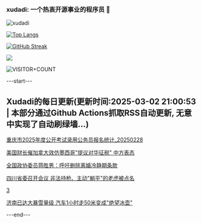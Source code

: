 ### xudadi: 一个热衷开源事业的程序员 👋

![xudadi](https://github-readme-stats-git-masterorgs-github-readme-stats-team.vercel.app/api?username=xudadi)

[![Top Langs](https://github-readme-stats.vercel.app/api/top-langs/?username=xudadi)](https://github.com/anuraghazra/github-readme-stats)

[![GitHub Streak](https://streak-stats.demolab.com?user=xudadi&locale=zh_Hans)](https://git.io/streak-stats)

![](https://raw.githubusercontent.com/xudadi/xudadi/main/assets/github-contribution-grid-snake.svg)

![VISITOR+COUNT](https://komarev.com/ghpvc/?username=xudadi&label=VISITOR+COUNT)


---start---

## Xudadi的每日更新(更新时间:2025-03-02 21:00:53 | 本部分通过Github Actions抓取RSS自动更新, 无意中实现了自动刷绿墙...)

[重庆市2025年度公开考试录用公务员报名统计_20250228](https://www.gongkaoleida.com/article/2305471)

[美国财长催加拿大效仿墨西哥"提议对华征税" 中方表态](https://m.163.com/news/article/JPIMMA0U0514R9OJ.html)

[全国政协委员蒋胜男：呼吁删除离婚冷静期条款](https://m.163.com/news/article/JPLUA1H905561G0D.html)

[四川省委召开会议 非法持枪、主动"躺平"的老虎被点名](https://m.163.com/news/article/JPLTPFUA051482MP.html)

[3](https://m.163.com/touch/news/sub/domestic)

[济南已达大暴雪量级 汽车1小时走50米变成"绝望冰壶"](https://m.163.com/news/article/JPLP955D055040N3.html)

---end---

